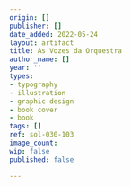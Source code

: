 ```yaml
---
origin: []
publisher: []
date_added: 2022-05-24
layout: artifact
title: As Vozes da Orquestra
author_name: []
year: ''
types:
- typography
- illustration
- graphic design
- book cover
- book
tags: []
ref: sol-030-103
image_count: 
wip: false
published: false

---
```

